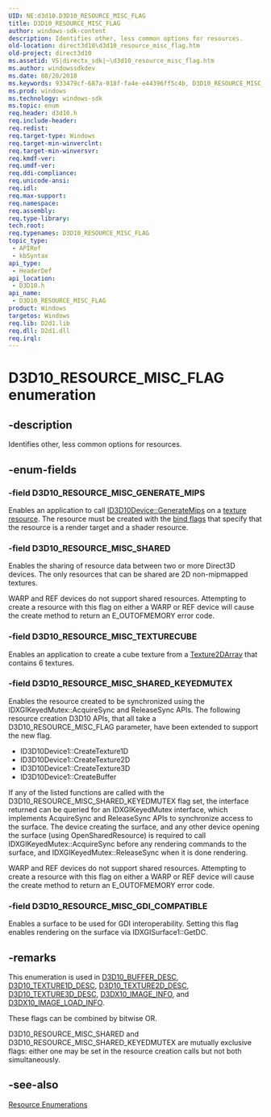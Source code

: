 ```yaml
---
UID: NE:d3d10.D3D10_RESOURCE_MISC_FLAG
title: D3D10_RESOURCE_MISC_FLAG
author: windows-sdk-content
description: Identifies other, less common options for resources.
old-location: direct3d10\d3d10_resource_misc_flag.htm
old-project: direct3d10
ms.assetid: VS|directx_sdk|~\d3d10_resource_misc_flag.htm
ms.author: windowssdkdev
ms.date: 08/20/2018
ms.keywords: 933479cf-687a-018f-fa4e-e44396ff5c4b, D3D10_RESOURCE_MISC_FLAG, D3D10_RESOURCE_MISC_FLAG enumeration [Direct3D 10], D3D10_RESOURCE_MISC_GDI_COMPATIBLE, D3D10_RESOURCE_MISC_GENERATE_MIPS, D3D10_RESOURCE_MISC_SHARED, D3D10_RESOURCE_MISC_SHARED_KEYEDMUTEX, D3D10_RESOURCE_MISC_TEXTURECUBE, d3d10/D3D10_RESOURCE_MISC_FLAG, d3d10/D3D10_RESOURCE_MISC_GDI_COMPATIBLE, d3d10/D3D10_RESOURCE_MISC_GENERATE_MIPS, d3d10/D3D10_RESOURCE_MISC_SHARED, d3d10/D3D10_RESOURCE_MISC_SHARED_KEYEDMUTEX, d3d10/D3D10_RESOURCE_MISC_TEXTURECUBE, direct3d10.d3d10_resource_misc_flag
ms.prod: windows
ms.technology: windows-sdk
ms.topic: enum
req.header: d3d10.h
req.include-header: 
req.redist: 
req.target-type: Windows
req.target-min-winverclnt: 
req.target-min-winversvr: 
req.kmdf-ver: 
req.umdf-ver: 
req.ddi-compliance: 
req.unicode-ansi: 
req.idl: 
req.max-support: 
req.namespace: 
req.assembly: 
req.type-library: 
tech.root: 
req.typenames: D3D10_RESOURCE_MISC_FLAG
topic_type:
 - APIRef
 - kbSyntax
api_type:
 - HeaderDef
api_location:
 - D3D10.h
api_name:
 - D3D10_RESOURCE_MISC_FLAG
product: Windows
targetos: Windows
req.lib: D2d1.lib
req.dll: D2d1.dll
req.irql: 
---
```


# D3D10_RESOURCE_MISC_FLAG enumeration


## -description


Identifies other, less common options for resources.


## -enum-fields




### -field D3D10_RESOURCE_MISC_GENERATE_MIPS

Enables an application to call <a href="https://msdn.microsoft.com/bc3491b6-99fb-4560-bce1-dd7758626cf9">ID3D10Device::GenerateMips</a> on 
        a <a href="https://msdn.microsoft.com/c5238a2f-d69d-4ce5-a5aa-66a6c18d5f69">texture resource</a>. The resource must be created 
        with the <a href="https://msdn.microsoft.com/3bbefc3b-ad05-499b-bbec-f370bf08a7f4">bind flags</a> that specify that the resource is a render target and a shader resource.


### -field D3D10_RESOURCE_MISC_SHARED

Enables the sharing of resource data between two or more Direct3D devices. The only resources that can be shared are 2D non-mipmapped textures.

WARP and REF devices do not support shared resources. Attempting to create a resource with this flag on either a WARP or REF device will cause the
        create method to return an E_OUTOFMEMORY error code.


### -field D3D10_RESOURCE_MISC_TEXTURECUBE

Enables an application to create a cube texture from a 
        <a href="https://msdn.microsoft.com/c5238a2f-d69d-4ce5-a5aa-66a6c18d5f69">Texture2DArray</a> that contains 6 textures.


### -field D3D10_RESOURCE_MISC_SHARED_KEYEDMUTEX

Enables the resource created to be synchronized using the IDXGIKeyedMutex::AcquireSync and ReleaseSync APIs. 
            The following resource creation D3D10 APIs, that all take a D3D10_RESOURCE_MISC_FLAG parameter, have been extended to support the new flag.

<ul>
<li>ID3D10Device1::CreateTexture1D</li>
<li>ID3D10Device1::CreateTexture2D</li>
<li>ID3D10Device1::CreateTexture3D</li>
<li>ID3D10Device1::CreateBuffer</li>
</ul>
If any of the listed functions are called with the D3D10_RESOURCE_MISC_SHARED_KEYEDMUTEX flag set, the interface returned can be 
            queried for an IDXGIKeyedMutex interface, which implements AcquireSync and ReleaseSync APIs to synchronize access to the surface. 
            The device creating the surface, and any other device opening the surface (using OpenSharedResource) is required to 
            call IDXGIKeyedMutex::AcquireSync before any rendering commands to the surface, and IDXGIKeyedMutex::ReleaseSync when it is done rendering.

WARP and REF devices do not support shared resources. Attempting to create a resource with this flag on either a WARP or REF device will cause the
          create method to return an E_OUTOFMEMORY error code.


### -field D3D10_RESOURCE_MISC_GDI_COMPATIBLE

Enables a surface to be used for GDI interoperability.  Setting this flag enables rendering on the surface 
        via IDXGISurface1::GetDC.


## -remarks



This enumeration is used in <a href="https://msdn.microsoft.com/3f98c741-ff4c-4080-bd57-ef35cd6622d6">D3D10_BUFFER_DESC</a>, <a href="https://msdn.microsoft.com/f4230e66-5b38-4c69-8406-974fb7708c16">D3D10_TEXTURE1D_DESC</a>, <a href="https://msdn.microsoft.com/2535da35-7985-4e50-b840-6a636f871697">D3D10_TEXTURE2D_DESC</a>, 
      <a href="https://msdn.microsoft.com/b2447872-cbef-4cf2-ab7c-2739343ceb64">D3D10_TEXTURE3D_DESC</a>, <a href="https://msdn.microsoft.com/40d89166-cc11-490d-867c-ae5db23a0784">D3DX10_IMAGE_INFO</a>, and <a href="https://msdn.microsoft.com/8325d50e-a8a9-4ee2-87e2-e60fb3699af6">D3DX10_IMAGE_LOAD_INFO</a>.

These flags can be combined by bitwise OR.

D3D10_RESOURCE_MISC_SHARED and D3D10_RESOURCE_MISC_SHARED_KEYEDMUTEX are mutually exclusive flags: 
      either one may be set in the resource creation calls but not both simultaneously.




## -see-also




<a href="https://msdn.microsoft.com/c986b22c-2960-4571-98bc-028c9f41ec65">Resource Enumerations</a>
 

 

